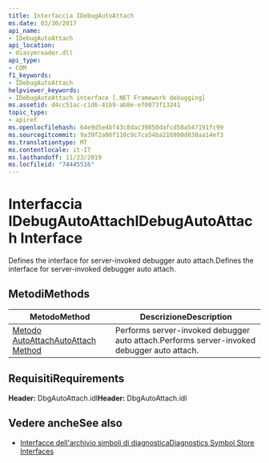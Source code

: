```yaml
---
title: Interfaccia IDebugAutoAttach
ms.date: 03/30/2017
api_name:
- IDebugAutoAttach
api_location:
- diasymreader.dll
api_type:
- COM
f1_keywords:
- IDebugAutoAttach
helpviewer_keywords:
- IDebugAutoAttach interface [.NET Framework debugging]
ms.assetid: d4cc51ac-c1d6-41b9-ab8e-ef0073f13241
topic_type:
- apiref
ms.openlocfilehash: 64e9d5e4bf43c8dac39850dafcd58a547191fc99
ms.sourcegitcommit: 9a39f2a06f110c9c7ca54ba216900d038aa14ef3
ms.translationtype: MT
ms.contentlocale: it-IT
ms.lasthandoff: 11/23/2019
ms.locfileid: "74445516"
---
```

# <a name="idebugautoattach-interface"></a><span data-ttu-id="af75f-102">Interfaccia IDebugAutoAttach</span><span class="sxs-lookup"><span data-stu-id="af75f-102">IDebugAutoAttach Interface</span></span>
<span data-ttu-id="af75f-103">Defines the interface for server-invoked debugger auto attach.</span><span class="sxs-lookup"><span data-stu-id="af75f-103">Defines the interface for server-invoked debugger auto attach.</span></span>  
  
## <a name="methods"></a><span data-ttu-id="af75f-104">Metodi</span><span class="sxs-lookup"><span data-stu-id="af75f-104">Methods</span></span>  
  
|<span data-ttu-id="af75f-105">Metodo</span><span class="sxs-lookup"><span data-stu-id="af75f-105">Method</span></span>|<span data-ttu-id="af75f-106">Descrizione</span><span class="sxs-lookup"><span data-stu-id="af75f-106">Description</span></span>|  
|------------|-----------------|  
|[<span data-ttu-id="af75f-107">Metodo AutoAttach</span><span class="sxs-lookup"><span data-stu-id="af75f-107">AutoAttach Method</span></span>](../../../../docs/framework/unmanaged-api/diagnostics/idebugautoattach-autoattach-method.md)|<span data-ttu-id="af75f-108">Performs server-invoked debugger auto attach.</span><span class="sxs-lookup"><span data-stu-id="af75f-108">Performs server-invoked debugger auto attach.</span></span>|  
  
## <a name="requirements"></a><span data-ttu-id="af75f-109">Requisiti</span><span class="sxs-lookup"><span data-stu-id="af75f-109">Requirements</span></span>  
 <span data-ttu-id="af75f-110">**Header:** DbgAutoAttach.idl</span><span class="sxs-lookup"><span data-stu-id="af75f-110">**Header:** DbgAutoAttach.idl</span></span>  
  
## <a name="see-also"></a><span data-ttu-id="af75f-111">Vedere anche</span><span class="sxs-lookup"><span data-stu-id="af75f-111">See also</span></span>

- [<span data-ttu-id="af75f-112">Interfacce dell'archivio simboli di diagnostica</span><span class="sxs-lookup"><span data-stu-id="af75f-112">Diagnostics Symbol Store Interfaces</span></span>](../../../../docs/framework/unmanaged-api/diagnostics/diagnostics-symbol-store-interfaces.md)
